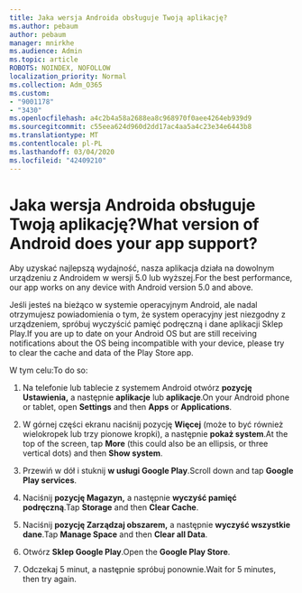 ```yaml
---
title: Jaka wersja Androida obsługuje Twoją aplikację?
ms.author: pebaum
author: pebaum
manager: mnirkhe
ms.audience: Admin
ms.topic: article
ROBOTS: NOINDEX, NOFOLLOW
localization_priority: Normal
ms.collection: Adm_O365
ms.custom:
- "9001178"
- "3430"
ms.openlocfilehash: a4c2b4a58a2688ea8c968970f0aee4264eb939d9
ms.sourcegitcommit: c55eea624d960d2dd17ac4aa5a4c23e34e6443b8
ms.translationtype: MT
ms.contentlocale: pl-PL
ms.lasthandoff: 03/04/2020
ms.locfileid: "42409210"
---
```

# <a name="what-version-of-android-does-your-app-support"></a><span data-ttu-id="aee43-102">Jaka wersja Androida obsługuje Twoją aplikację?</span><span class="sxs-lookup"><span data-stu-id="aee43-102">What version of Android does your app support?</span></span>

<span data-ttu-id="aee43-103">Aby uzyskać najlepszą wydajność, nasza aplikacja działa na dowolnym urządzeniu z Androidem w wersji 5.0 lub wyższej.</span><span class="sxs-lookup"><span data-stu-id="aee43-103">For the best performance, our app works on any device with Android version 5.0 and above.</span></span>

<span data-ttu-id="aee43-104">Jeśli jesteś na bieżąco w systemie operacyjnym Android, ale nadal otrzymujesz powiadomienia o tym, że system operacyjny jest niezgodny z urządzeniem, spróbuj wyczyścić pamięć podręczną i dane aplikacji Sklep Play.</span><span class="sxs-lookup"><span data-stu-id="aee43-104">If you are up to date on your Android OS but are still receiving notifications about the OS being incompatible with your device, please try to clear the cache and data of the Play Store app.</span></span>

<span data-ttu-id="aee43-105">W tym celu:</span><span class="sxs-lookup"><span data-stu-id="aee43-105">To do so:</span></span> 

1. <span data-ttu-id="aee43-106">Na telefonie lub tablecie z systemem Android otwórz **pozycję Ustawienia,** a następnie **aplikacje** lub **aplikacje**.</span><span class="sxs-lookup"><span data-stu-id="aee43-106">On your Android phone or tablet, open **Settings** and then **Apps** or **Applications**.</span></span>

2. <span data-ttu-id="aee43-107">W górnej części ekranu naciśnij pozycję **Więcej** (może to być również wielokropek lub trzy pionowe kropki), a następnie **pokaż system**.</span><span class="sxs-lookup"><span data-stu-id="aee43-107">At the top of the screen, tap **More** (this could also be an ellipsis, or three vertical dots) and then **Show system**.</span></span> 

3. <span data-ttu-id="aee43-108">Przewiń w dół i stuknij **w usługi Google Play**.</span><span class="sxs-lookup"><span data-stu-id="aee43-108">Scroll down and tap **Google Play services**.</span></span> 

4. <span data-ttu-id="aee43-109">Naciśnij **pozycję Magazyn,** a następnie **wyczyść pamięć podręczną**.</span><span class="sxs-lookup"><span data-stu-id="aee43-109">Tap **Storage** and then **Clear Cache**.</span></span> 

5. <span data-ttu-id="aee43-110">Naciśnij **pozycję Zarządzaj obszarem,** a następnie **wyczyść wszystkie dane**.</span><span class="sxs-lookup"><span data-stu-id="aee43-110">Tap **Manage Space** and then **Clear all Data**.</span></span> 

6. <span data-ttu-id="aee43-111">Otwórz **Sklep Google Play**.</span><span class="sxs-lookup"><span data-stu-id="aee43-111">Open the **Google Play Store**.</span></span> 

7. <span data-ttu-id="aee43-112">Odczekaj 5 minut, a następnie spróbuj ponownie.</span><span class="sxs-lookup"><span data-stu-id="aee43-112">Wait for 5 minutes, then try again.</span></span> 